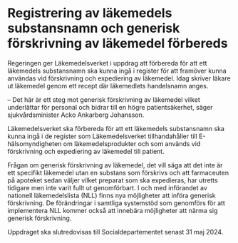 # Registrering av läkemedels substansnamn och generisk förskrivning av läkemedel förbereds

Regeringen ger Läkemedelsverket i uppdrag att förbereda för att ett läkemedels substansnamn ska kunna ingå i register för att framöver kunna användas vid förskrivning och expediering av läkemedel. Idag skriver läkare ut läkemedel genom ett recept där läkemedlets handelsnamn anges.

– Det här är ett steg mot generisk förskrivning av läkemedel vilket underlättar för personal och bidrar till en högre patientsäkerhet, säger sjukvårdsminister Acko Ankarberg Johansson.

Läkemedelsverket ska förbereda för att ett läkemedels substansnamn ska kunna ingå i de register som Läkemedelsverket tillhandahåller till E-hälsomyndigheten om läkemedelsprodukter och som används vid förskrivning och expediering av läkemedel till patient.

Frågan om generisk förskrivning av läkemedel, det vill säga att det inte är ett specifikt läkemedel utan en substans som förskrivs och att farmaceuten på apoteket sedan väljer vilket preparat som ska expedieras, har utretts tidigare men inte varit fullt ut genomförbart. I och med införandet av nationell läkemedelslista (NLL) finns nya möjligheter att införa generisk förskrivning. De förändringar i samtliga systemstöd som genomförs för att implementera NLL kommer också att innebära möjligheter att närma sig generisk förskrivning.

Uppdraget ska slutredovisas till Socialdepartementet senast 31 maj 2024.
